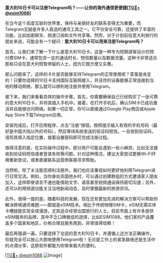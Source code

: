 **意大利10日卡可以注册Telegram吗？——让你的海外通信更便捷[[TG💪+ @esim1088](https://t.me/s/esim1088)]**

在当今这个高度互联的世界里，保持与亲朋好友的联系变得尤为重要，而Telegram无疑是许多人首选的通讯工具之一。它不仅安全可靠，还提供了丰富的功能，比如加密聊天、频道订阅和文件共享等。然而，对于计划前往意大利旅行的朋友来说，可能会有一个疑问：**意大利10日卡可以用来注册Telegram吗？**

首先，让我们来了解一下什么是意大利10日卡。这是一种专为短期游客设计的预付费SIM卡，通常包含一定的通话时长、短信数量以及数据流量。这种卡非常适合那些只会在意大利短暂停留的人士，因为它既方便又实惠。

那么问题来了，这样的卡片是否能够支持Telegram的正常使用呢？答案是肯定的！只要你选择的10日卡支持国际互联网接入，并且你的设备能够正常连接到当地的移动网络，那么就可以顺利地注册并使用Telegram。

接下来，我们来看看具体的操作步骤。首先，你需要确保自己已经购买了一张可靠的意大利10日卡，并将其插入手机中。接着，在打开手机后，确认SIM卡已成功激活并且能够访问网络。如果一切正常，你可以直接通过Google Play商店或Apple App Store下载Telegram应用。

安装完成后，打开应用程序，点击“注册”按钮。按照提示输入有效的手机号码（最好是中国大陆以外的号码），然后等待系统发送的验证码短信。一旦收到验证码，请将其填入指定位置，接着设置密码即可完成注册过程。

值得注意的是，在实际操作过程中，部分用户可能会遇到一些小麻烦，比如无法接收到验证码短信或者登录失败等问题。针对这种情况，建议大家尝试更换Wi-Fi环境重新尝试，或者直接联系运营商客服寻求帮助。

当然啦，除了关注能否顺利注册外，我们也应该重视如何更好地利用Telegram进行日常交流。例如，当你身处异国他乡时，可以通过创建群组的方式邀请家人朋友加入，这样即使语言不通也能借助文字、语音甚至视频通话保持密切沟通；另外，还可以利用频道功能关注当地新闻动态，及时掌握最新的旅游资讯。

此外，值得一提的是，随着科技的发展，现在还有更加先进的解决方案可以帮助你解决跨境通讯难题——那就是eSIM技术。相比于传统物理SIM卡，eSIM无需实体卡槽就能实现全球漫游，尤其适合经常出国旅行的人士。目前市面上有许多提供eSIM服务的品牌，其中不乏口碑极佳的选择，比如ESIM1088。他们家的产品覆盖多个国家和地区，价格合理且服务周到，非常值得信赖！

最后再强调一遍，只要选择了合适的意大利10日卡，并遵循上述方法正确操作，你就完全可以放心大胆地使用Telegram啦！无论是工作上的紧急联络还是生活中的点滴分享，这款软件都能为你带来极大的便利。

[[TG💪+ @esim1088](https://t.me/s/esim1088) ![Image](https://i.postimg.cc/4NQfJmqS/Snipaste-2025-05-13-00-14-12.png)]